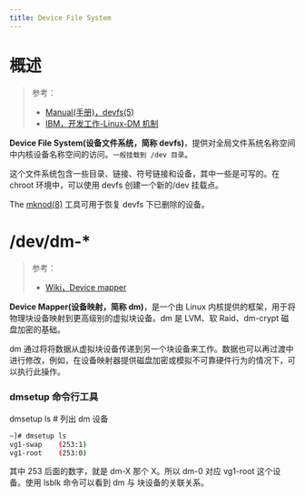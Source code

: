 ```yaml
---
title: Device File System
---
```


# 概述

> 参考：
>
> - [Manual(手册)，devfs(5)](https://man.cx/devfs)
> - [IBM，开发工作-Linux-DM 机制](https://www.ibm.com/developerworks/cn/linux/l-devmapper/index.html)

**Device File System(设备文件系统，简称 devfs)**，提供对全局文件系统名称空间中内核设备名称空间的访问。`一般挂载到 /dev 目录`。

这个文件系统包含一些目录、链接、符号链接和设备，其中一些是可写的。在 chroot 环境中，可以使用 devfs 创建一个新的/dev 挂载点。

The [mknod(8)](<https://man.cx/mknod(8)>) 工具可用于恢复 devfs 下已删除的设备。

# /dev/dm-\*

> 参考：
> - [Wiki，Device mapper](https://en.wikipedia.org/wiki/Device_mapper)

**Device Mapper(设备映射，简称 dm)**，是一个由 Linux 内核提供的框架，用于将物理块设备映射到更高级别的虚拟块设备。dm 是 LVM、软 Raid、dm-crypt 磁盘加密的基础。

dm 通过将将数据从虚拟块设备传递到另一个块设备来工作。数据也可以再过渡中进行修改，例如，在设备映射器提供磁盘加密或模拟不可靠硬件行为的情况下，可以执行此操作。

### dmsetup 命令行工具

dmsetup ls # 列出 dm 设备

```bash
~]# dmsetup ls
vg1-swap	(253:1)
vg1-root	(253:0)
```

其中 253 后面的数字，就是 dm-X 那个 X。所以 dm-0 对应 vg1-root 这个设备。使用 lsblk 命令可以看到 dm 与 块设备的关联关系。

